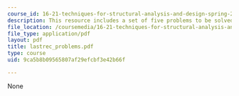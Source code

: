 ```yaml
---
course_id: 16-21-techniques-for-structural-analysis-and-design-spring-2005
description: This resource includes a set of five problems to be solved by the students.
file_location: /coursemedia/16-21-techniques-for-structural-analysis-and-design-spring-2005/9ca5b8b09565807af29efcbf3e42b66f_lastrec_problems.pdf
file_type: application/pdf
layout: pdf
title: lastrec_problems.pdf
type: course
uid: 9ca5b8b09565807af29efcbf3e42b66f

---
```

None
